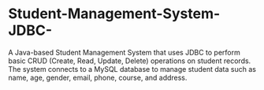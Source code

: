 # Student-Management-System-JDBC-
A Java-based Student Management System that uses JDBC to perform basic CRUD (Create, Read, Update, Delete) operations on student records. The system connects to a MySQL database to manage student data such as name, age, gender, email, phone, course, and address.
